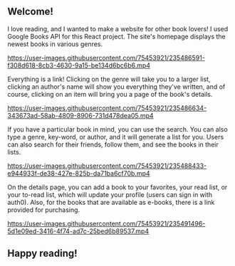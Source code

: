 ## Welcome!
I love reading, and I wanted to make a website for other book lovers! I used Google Books API for this React project.
The site's homepage displays the newest books in various genres.

https://user-images.githubusercontent.com/75453921/235486591-f308d618-8cb3-4630-9a15-be134d6bc6b6.mp4

Everything is a link! Clicking on the genre will take you to a larger list, clicking an author's name will show you everything they've written, and of course, clicking on an item will bring you a page of the book's details.

https://user-images.githubusercontent.com/75453921/235486634-343673ad-58ab-4809-8906-731d478dea05.mp4

If you have a particular book in mind, you can use the search. You can also type a genre, key-word, or author, and it will generate a list for you. Users can also search for their friends, follow them, and see the books in their lists.

https://user-images.githubusercontent.com/75453921/235488433-e944933f-de38-427e-825b-da71ba6cf70b.mp4

On the details page, you can add a book to your favorites, your read list, or your to-read list, which will update your profile (users can sign in with auth0). 
Also, for the books that are available as e-books, there is a link provided for purchasing.

https://user-images.githubusercontent.com/75453921/235491496-5d1e09ed-3416-4f74-ad7c-25bed6b89537.mp4

## Happy reading!

